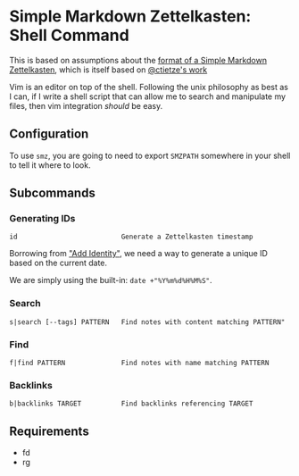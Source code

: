 # Simple Markdown Zettelkasten: Shell Command

This is based on assumptions about the [format of a Simple Markdown
Zettelkasten](http://evantravers.com/articles/2020/03/13/simple-markdown-zettelkasten/),
which is itself based on [@ctietze's
work](https://zettelkasten.de/posts/baseline-zettelkasten-software-reviews/)

Vim is an editor on top of the shell. Following the unix philosophy as best as
I can, if I write a shell script that can allow me to search and
manipulate my files, then vim integration _should_ be easy.

## Configuration

To use `smz`, you are going to need to export `SMZPATH` somewhere in your shell
to tell it where to look.

## Subcommands

### Generating IDs

`id                          Generate a Zettelkasten timestamp`

Borrowing from ["Add Identity"](https://zettelkasten.de/posts/add-identity/),
we need a way to generate a unique ID based on the current date.

We are simply using the built-in: `date +"%Y%m%d%H%M%S"`.

### Search

`s|search [--tags] PATTERN   Find notes with content matching PATTERN"`

### Find

`f|find PATTERN              Find notes with name matching PATTERN`

### Backlinks

`b|backlinks TARGET          Find backlinks referencing TARGET`

## Requirements

- fd
- rg
